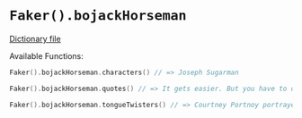 # `Faker().bojackHorseman`

[Dictionary file](../src/main/resources/locales/en/bojack_horseman.yml)

Available Functions:  
```kotlin
Faker().bojackHorseman.characters() // => Joseph Sugarman

Faker().bojackHorseman.quotes() // => It gets easier. But you have to do it every day, that's the hard part. But it does get easier

Faker().bojackHorseman.tongueTwisters() // => Courtney Portnoy portrayed the formerly portly consort in the seaport resort
```
